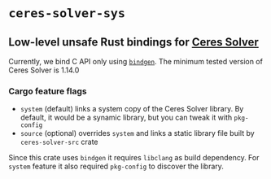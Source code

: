 # `ceres-solver-sys`
## Low-level unsafe Rust bindings for [Ceres Solver](http://ceres-solver.org)

Currently, we bind C API only using [`bindgen`](https://rust-lang.github.io/rust-bindgen/).
The minimum tested version of Ceres Solver is 1.14.0

### Cargo feature flags
- `system` (default) links a system copy of the Ceres Solver library. By default, it would be a synamic library, but you can tweak it with `pkg-config`
- `source` (optional) overrides `system` and links a static library file built by `ceres-solver-src` crate

Since this crate uses `bindgen` it requires `libclang` as build dependency.
For `system` feature it also required `pkg-config` to discover the library.